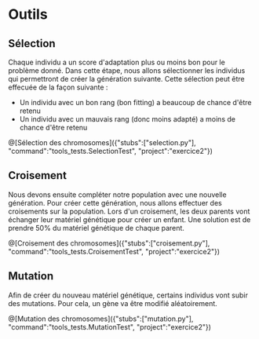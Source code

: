 # Outils
## Sélection
Chaque individu a un score d'adaptation plus ou moins bon pour le problème donné.
Dans cette étape, nous allons sélectionner les individus qui permettront de créer la génération suivante.
Cette sélection peut être effecuée de la façon suivante :
 * Un individu avec un bon rang (bon fitting) a beaucoup de chance d'être retenu
 * Un individu avec un mauvais rang (donc moins adapté) a moins de chance d'être retenu

@[Sélection des chromosomes]({"stubs":["selection.py"], "command":"tools_tests.SelectionTest", "project":"exercice2"})

## Croisement
Nous devons ensuite compléter notre population avec une nouvelle génération.
Pour créer cette génération, nous allons effectuer des croisements sur la population.
Lors d'un croisement, les deux parents vont échanger leur matériel génétique pour créer un enfant.
Une solution est de prendre 50% du matériel génétique de chaque parent.

@[Croisement des chromosomes]({"stubs":["croisement.py"], "command":"tools_tests.CroisementTest", "project":"exercice2"})

## Mutation
Afin de créer du nouveau matériel génétique, certains individus vont subir des mutations.
Pour cela, un gène va être modifié aléatoirement.

@[Mutation des chromosomes]({"stubs":["mutation.py"], "command":"tools_tests.MutationTest", "project":"exercice2"})